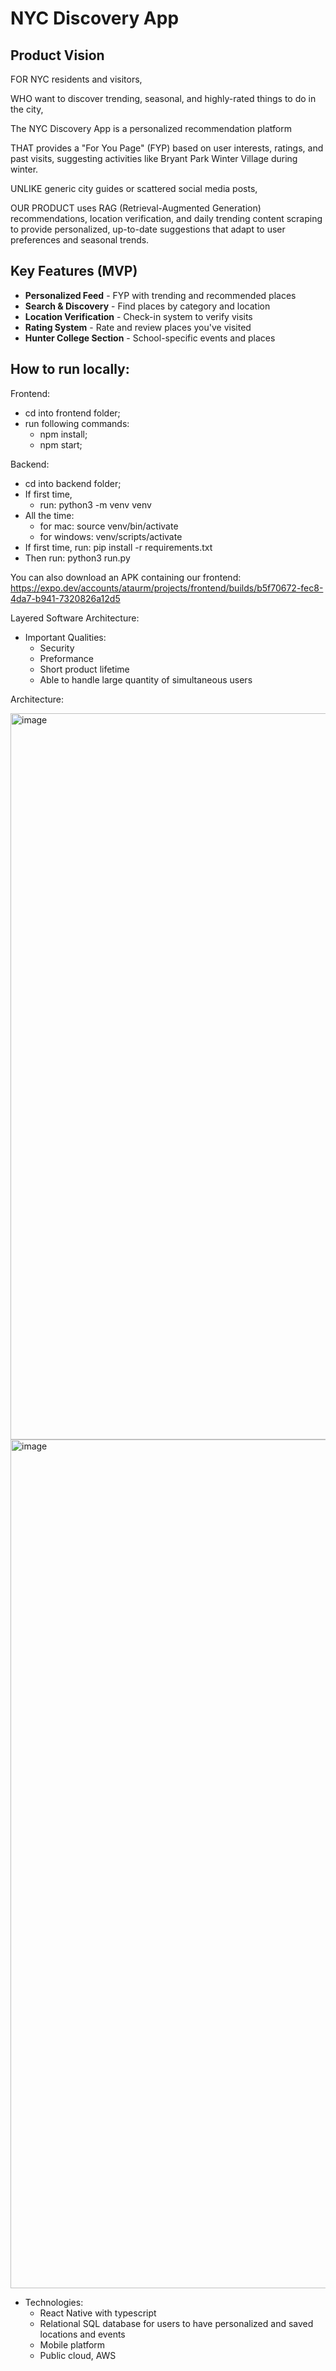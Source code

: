 # NYC Discovery App

## Product Vision

FOR NYC residents and visitors,

WHO want to discover trending, seasonal, and highly-rated things to do in the city,

The NYC Discovery App is a personalized recommendation platform

THAT provides a "For You Page" (FYP) based on user interests, ratings, and past visits, suggesting activities like Bryant Park Winter Village during winter.

UNLIKE generic city guides or scattered social media posts,

OUR PRODUCT uses RAG (Retrieval-Augmented Generation) recommendations, location verification, and daily trending content scraping to provide personalized, up-to-date suggestions that adapt to user preferences and seasonal trends.

## Key Features (MVP)
- **Personalized Feed** - FYP with trending and recommended places
- **Search & Discovery** - Find places by category and location
- **Location Verification** - Check-in system to verify visits
- **Rating System** - Rate and review places you've visited
- **Hunter College Section** - School-specific events and places

## How to run locally:
Frontend:
- cd into frontend folder;
- run following commands:
  - npm install;
  - npm start;

Backend:
- cd into backend folder;
- If first time,
  - run: python3 -m venv venv
- All the time:
  - for mac: source venv/bin/activate
  - for windows: venv/scripts/activate
- If first time, run: pip install -r requirements.txt
- Then run: python3 run.py


You can also download an APK containing our frontend: https://expo.dev/accounts/ataurm/projects/frontend/builds/b5f70672-fec8-4da7-b941-7320826a12d5


Layered Software Architecture:
- Important Qualities:
  - Security 
  - Preformance
  - Short product lifetime
  - Able to handle large quantity of simultaneous users
  
Architecture:

<img width="1594" height="1162" alt="image" src="https://github.com/user-attachments/assets/5cf0e92c-b481-4c70-844c-7ed418ff8de9" />

<img width="2072" height="1358" alt="image" src="https://github.com/user-attachments/assets/f413134b-86e3-43e7-bd85-0baad370e586" />

- Technologies:
  - React Native with typescript 
  - Relational SQL database for users to have personalized and saved locations and events
  - Mobile platform
  - Public cloud, AWS
